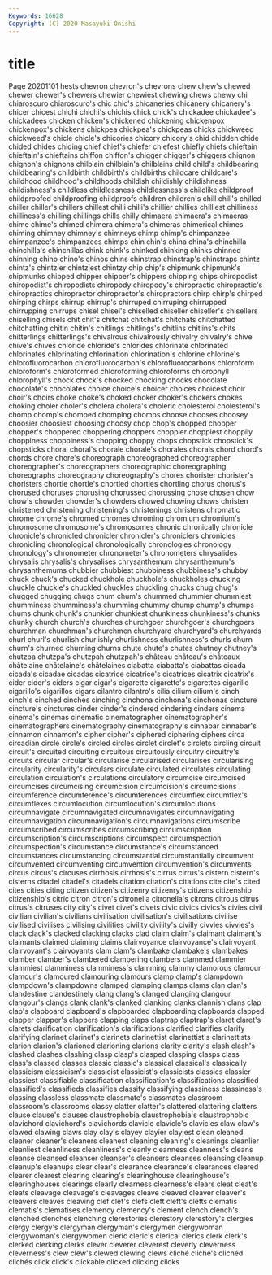 ```yaml
---
Keywords: 16628
Copyright: (C) 2020 Masayuki Onishi
---
```


# title
Page 20201101
hests chevron chevron's chevrons chew chew's chewed
chewer chewer's chewers chewier chewiest chewing chews chewy chi chiaroscuro
chiaroscuro's chic chic's chicaneries chicanery chicanery's chicer chicest chichi chichi's
chichis chick chick's chickadee chickadee's chickadees chicken chicken's chickened chickening
chickenpox chickenpox's chickens chickpea chickpea's chickpeas chicks chickweed chickweed's chicle
chicle's chicories chicory chicory's chid chidden chide chided chides chiding
chief chief's chiefer chiefest chiefly chiefs chieftain chieftain's chieftains chiffon
chiffon's chigger chigger's chiggers chignon chignon's chignons chilblain chilblain's chilblains
child child's childbearing childbearing's childbirth childbirth's childbirths childcare childcare's childhood
childhood's childhoods childish childishly childishness childishness's childless childlessness childlessness's childlike
childproof childproofed childproofing childproofs children children's chill chill's chilled chiller
chiller's chillers chillest chilli chilli's chillier chillies chilliest chilliness chilliness's
chilling chillings chills chilly chimaera chimaera's chimaeras chime chime's chimed
chimera chimera's chimeras chimerical chimes chiming chimney chimney's chimneys chimp
chimp's chimpanzee chimpanzee's chimpanzees chimps chin chin's china china's chinchilla
chinchilla's chinchillas chink chink's chinked chinking chinks chinned chinning chino
chino's chinos chins chinstrap chinstrap's chinstraps chintz chintz's chintzier chintziest
chintzy chip chip's chipmunk chipmunk's chipmunks chipped chipper chipper's chippers
chipping chips chiropodist chiropodist's chiropodists chiropody chiropody's chiropractic chiropractic's chiropractics
chiropractor chiropractor's chiropractors chirp chirp's chirped chirping chirps chirrup chirrup's
chirruped chirruping chirrupped chirrupping chirrups chisel chisel's chiselled chiseller chiseller's
chisellers chiselling chisels chit chit's chitchat chitchat's chitchats chitchatted chitchatting
chitin chitin's chitlings chitlings's chitlins chitlins's chits chitterlings chitterlings's chivalrous
chivalrously chivalry chivalry's chive chive's chives chloride chloride's chlorides chlorinate
chlorinated chlorinates chlorinating chlorination chlorination's chlorine chlorine's chlorofluorocarbon chlorofluorocarbon's chlorofluorocarbons
chloroform chloroform's chloroformed chloroforming chloroforms chlorophyll chlorophyll's chock chock's chocked
chocking chocks chocolate chocolate's chocolates choice choice's choicer choices choicest
choir choir's choirs choke choke's choked choker choker's chokers chokes
choking choler choler's cholera cholera's choleric cholesterol cholesterol's chomp chomp's
chomped chomping chomps choose chooses choosey choosier choosiest choosing choosy
chop chop's chopped chopper chopper's choppered choppering choppers choppier choppiest
choppily choppiness choppiness's chopping choppy chops chopstick chopstick's chopsticks choral
choral's chorale chorale's chorales chorals chord chord's chords chore chore's
choreograph choreographed choreographer choreographer's choreographers choreographic choreographing choreographs choreography choreography's
chores chorister chorister's choristers chortle chortle's chortled chortles chortling chorus
chorus's chorused choruses chorusing chorussed chorussing chose chosen chow chow's
chowder chowder's chowders chowed chowing chows christen christened christening christening's
christenings christens chromatic chrome chrome's chromed chromes chroming chromium chromium's
chromosome chromosome's chromosomes chronic chronically chronicle chronicle's chronicled chronicler chronicler's
chroniclers chronicles chronicling chronological chronologically chronologies chronology chronology's chronometer chronometer's
chronometers chrysalides chrysalis chrysalis's chrysalises chrysanthemum chrysanthemum's chrysanthemums chubbier chubbiest
chubbiness chubbiness's chubby chuck chuck's chucked chuckhole chuckhole's chuckholes chucking
chuckle chuckle's chuckled chuckles chuckling chucks chug chug's chugged chugging
chugs chum chum's chummed chummier chummiest chumminess chumminess's chumming chummy
chump chump's chumps chums chunk chunk's chunkier chunkiest chunkiness chunkiness's
chunks chunky church church's churches churchgoer churchgoer's churchgoers churchman churchman's
churchmen churchyard churchyard's churchyards churl churl's churlish churlishly churlishness churlishness's
churls churn churn's churned churning churns chute chute's chutes chutney
chutney's chutzpa chutzpa's chutzpah chutzpah's château château's châteaux châtelaine châtelaine's
châtelaines ciabatta ciabatta's ciabattas cicada cicada's cicadae cicadas cicatrice cicatrice's
cicatrices cicatrix cicatrix's cider cider's ciders cigar cigar's cigarette cigarette's
cigarettes cigarillo cigarillo's cigarillos cigars cilantro cilantro's cilia cilium cilium's
cinch cinch's cinched cinches cinching cinchona cinchona's cinchonas cincture cincture's
cinctures cinder cinder's cindered cindering cinders cinema cinema's cinemas cinematic
cinematographer cinematographer's cinematographers cinematography cinematography's cinnabar cinnabar's cinnamon cinnamon's cipher
cipher's ciphered ciphering ciphers circa circadian circle circle's circled circles
circlet circlet's circlets circling circuit circuit's circuited circuiting circuitous circuitously
circuitry circuitry's circuits circular circular's circularise circularised circularises circularising circularity
circularity's circulars circulate circulated circulates circulating circulation circulation's circulations circulatory
circumcise circumcised circumcises circumcising circumcision circumcision's circumcisions circumference circumference's circumferences
circumflex circumflex's circumflexes circumlocution circumlocution's circumlocutions circumnavigate circumnavigated circumnavigates circumnavigating
circumnavigation circumnavigation's circumnavigations circumscribe circumscribed circumscribes circumscribing circumscription circumscription's circumscriptions
circumspect circumspection circumspection's circumstance circumstance's circumstanced circumstances circumstancing circumstantial circumstantially
circumvent circumvented circumventing circumvention circumvention's circumvents circus circus's circuses cirrhosis
cirrhosis's cirrus cirrus's cistern cistern's cisterns citadel citadel's citadels citation
citation's citations cite cite's cited cites cities citing citizen citizen's
citizenry citizenry's citizens citizenship citizenship's citric citron citron's citronella citronella's
citrons citrous citrus citrus's citruses city city's civet civet's civets
civic civics civics's civies civil civilian civilian's civilians civilisation civilisation's
civilisations civilise civilised civilises civilising civilities civility civility's civilly civvies
civvies's clack clack's clacked clacking clacks clad claim claim's claimant
claimant's claimants claimed claiming claims clairvoyance clairvoyance's clairvoyant clairvoyant's clairvoyants
clam clam's clambake clambake's clambakes clamber clamber's clambered clambering clambers
clammed clammier clammiest clamminess clamminess's clamming clammy clamorous clamour clamour's
clamoured clamouring clamours clamp clamp's clampdown clampdown's clampdowns clamped clamping
clamps clams clan clan's clandestine clandestinely clang clang's clanged clanging
clangour clangour's clangs clank clank's clanked clanking clanks clannish clans
clap clap's clapboard clapboard's clapboarded clapboarding clapboards clapped clapper clapper's
clappers clapping claps claptrap claptrap's claret claret's clarets clarification clarification's
clarifications clarified clarifies clarify clarifying clarinet clarinet's clarinets clarinettist clarinettist's
clarinettists clarion clarion's clarioned clarioning clarions clarity clarity's clash clash's
clashed clashes clashing clasp clasp's clasped clasping clasps class class's
classed classes classic classic's classical classical's classically classicism classicism's classicist
classicist's classicists classics classier classiest classifiable classification classification's classifications classified
classified's classifieds classifies classify classifying classiness classiness's classing classless classmate
classmate's classmates classroom classroom's classrooms classy clatter clatter's clattered clattering
clatters clause clause's clauses claustrophobia claustrophobia's claustrophobic clavichord clavichord's clavichords
clavicle clavicle's clavicles claw claw's clawed clawing claws clay clay's
clayey clayier clayiest clean cleaned cleaner cleaner's cleaners cleanest cleaning
cleaning's cleanings cleanlier cleanliest cleanliness cleanliness's cleanly cleanness cleanness's cleans
cleanse cleansed cleanser cleanser's cleansers cleanses cleansing cleanup cleanup's cleanups
clear clear's clearance clearance's clearances cleared clearer clearest clearing clearing's
clearinghouse clearinghouse's clearinghouses clearings clearly clearness clearness's clears cleat cleat's
cleats cleavage cleavage's cleavages cleave cleaved cleaver cleaver's cleavers cleaves
cleaving clef clef's clefs cleft cleft's clefts clematis clematis's clematises
clemency clemency's clement clench clench's clenched clenches clenching clerestories clerestory
clerestory's clergies clergy clergy's clergyman clergyman's clergymen clergywoman clergywoman's clergywomen
cleric cleric's clerical clerics clerk clerk's clerked clerking clerks clever
cleverer cleverest cleverly cleverness cleverness's clew clew's clewed clewing clews
cliché cliché's clichéd clichés click click's clickable clicked clicking clicks

